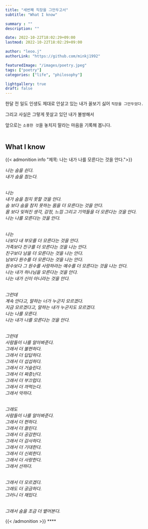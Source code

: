 ```yaml
---
title: "세번째 직장을 그만두고서"
subtitle: "What I know"

summary : ""
description: ""

date: 2022-10-22T18:02:29+09:00
lastmod: 2022-10-22T18:02:29+09:00

author: "leoo.j"
authorLink: "https://github.com/minkj1992"

featuredImage: "/images/poetry.jpeg"
tags: ["poetry"]
categories: ["life", "philosophy"]

lightgallery: true
draft: false
---
```


한달 전 일도 인생도 제대로 안살고 있는 내가 꼴보기 싫어 `직장을 그만두었다.`
<!--more-->
그리고 사실은 그렇게 못살고 있던 내가 불쌍해서<br/>
<!--more-->
앞으로는 `소중한 것`을 놓치지 말라는 마음을 기록해 봅니다.<br/>
<br />

## What I know

{{< admonition info "제목: 나는 내가 나를 모른다는 것을 안다.">}}
<p><i>
나는 숨을 쉰다.<br/>
내가 숨을 참는다.<br/>
</i></p><p><i>
<br/>
나는<br/>
내가 숨을 참지 못할 것을 안다.<br/>
숨 보다 숨을 참지 못하는 몸을 더 모른다는 것을 안다.<br/>
몸 보다 잊혀진 생각, 감정, 느낌 그리고 기억들을 더 모른다는 것을 안다.<br/>
나는 나를 모른다는 것을  안다.<br/>
</i></p><p><i>
<br/>
나는<br/>
나보다  내 부모를 더 모른다는 것을 안다.<br/>
가족보다  친구를 더 모른다는 것을  나는 안다.<br/>
친구보다  남을 더 모른다는 것을  나는 안다.<br/>
남보다  원수를 더 모른다는 것을  나는 안다.<br/>
원수보다  그 원수를 사랑하라는 예수를 더 모른다는 것을  나는 안다.<br/>
나는  내가 하나님을 모른다는 것을  안다.<br/>
나는  내가 신이 아니라는 것을  안다.<br/>
</i></p><p><i>
<br/>
그런데<br/>
계속 안다고, 말하는 너가 누군지 모르겠다.<br/>
지금 모르겠다고, 말하는 내가 누군지도 모르겠다.<br/>
나는 나를 모른다.<br/>
나는 내가 나를 모른다는 것을 안다.<br/>
</i></p><p><i>
<br/>
그런데<br/>
사람들이 나를 알아봐준다.<br/>
그래서 더 불편하다.<br/>
그래서 더 답답하다.<br/>
그래서 더 섭섭하다.<br/>
그래서 더 거슬린다.<br/>
그래서 더 짜증난다.<br/>
그래서 더 부끄럽다.<br/>
그래서 더 까먹는다.<br/>
그래서 악하다.<br/>
</i></p><p><i>
<br/>
그래도<br/>
사람들이 나를 알아봐준다.<br/>
그래서 더 편하다.<br/>
그래서 더 끌린다.<br/>
그래서 더 공감한다.<br/>
그래서 더 감사하다.<br/>
그래서 더 기대한다.<br/>
그래서 더 신뢰한다.<br/>
그래서 더 사랑한다.<br/>
그래서 선하다.<br/>
</i></p><p><i>
<br/>
그래서 더 모르겠다.<br/>
그래도 더 궁금하다.<br/>
그러니 더 재밌다.<br/>
</i></p><p><i>
<br/>
그래서 숨을 조금 더 뱉어본다.<br/>
</i></p>
{{< /admonition >}}
****
